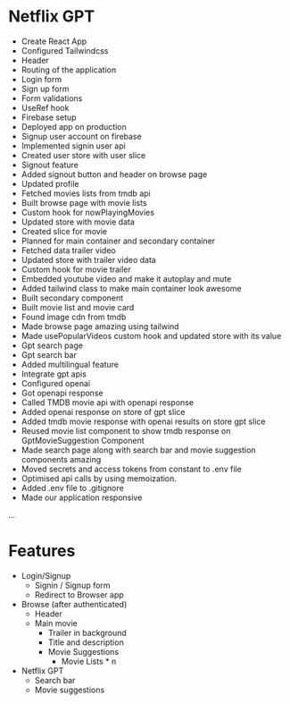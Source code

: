 # Netflix GPT

- Create React App
- Configured Tailwindcss
- Header
- Routing of the application
- Login form
- Sign up form
- Form validations
- UseRef hook
- Firebase setup
- Deployed app on production
- Signup user account on firebase
- Implemented signin user api
- Created user store with user slice
- Signout feature
- Added signout button and header on browse page
- Updated profile
- Fetched movies lists from tmdb api
- Built browse page with movie lists
- Custom hook for nowPlayingMovies
- Updated store with movie data
- Created slice for movie
- Planned for main container and secondary container
- Fetched data trailer video
- Updated store with trailer video data
- Custom hook for movie trailer
- Embedded youtube video and make it autoplay and mute
- Added tailwind class to make main container look awesome
- Built secondary component
- Built movie list and movie card
- Found image cdn from tmdb
- Made browse page amazing using tailwind
- Made usePopularVideos custom hook and updated store with its value
- Gpt search page
- Gpt search bar
- Added multilingual feature
- Integrate gpt apis
- Configured openai
- Got openapi response
- Called TMDB movie api with openapi response
- Added openai response on store of gpt slice
- Added tmdb movie response with openai results on store gpt slice
- Reused movie list component to show tmdb response on GptMovieSuggestion Component
- Made search page along with search bar and movie suggestion components amazing
- Moved secrets and access tokens from constant to .env file
- Optimised api calls by using memoization.
- Added .env file to .gitignore
- Made our application responsive

...

# Features

- Login/Signup
  - Signin / Signup form
  - Redirect to Browser app
- Browse (after authenticated)
  - Header
  - Main movie
    - Trailer in background
    - Title and description
    - Movie Suggestions
      - Movie Lists \* n
- Netflix GPT
  - Search bar
  - Movie suggestions
